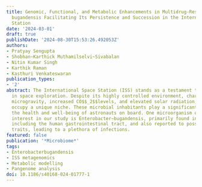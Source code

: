 ```yaml
---
title: Genomic, Functional, and Metabolic Enhancements in Multidrug-Resistant Enterobacter
  bugandensis Facilitating Its Persistence and Succession in the International Space
  Station
date: '2024-03-01'
draft: true
publishDate: '2024-08-30T15:53:26.492053Z'
authors:
- Pratyay Sengupta
- Shobhan~Karthick Muthamilselvi~Sivabalan
- Nitin Kumar Singh
- Karthik Raman
- Kasthuri Venkateswaran
publication_types:
- '2'
abstract: The International Space Station (ISS) stands as a testament to human achievement
  in space exploration. Despite its highly controlled environment, characterised by
  microgravity, increased CO$$_2$$levels, and elevated solar radiation, microorganisms
  occupy a unique niche. These microbial inhabitants play a significant role in influencing
  the health and well-being of astronauts on board. One microorganism of particular
  interest in our study is Enterobacter~bugandensis, primarily found in clinical specimens
  including the human gastrointestinal tract, and also reported to possess pathogenic
  traits, leading to a plethora of infections.
featured: false
publication: '*Microbiome*'
tags:
- Enterobacterbugandensis
- ISS metagenomics
- Metabolic modelling
- Pangenome analysis
doi: 10.1186/s40168-024-01777-1
---
```


